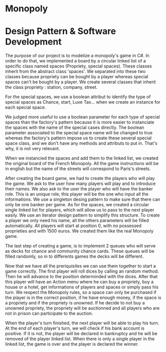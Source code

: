 # Monopoly
# Design Pattern & Software Development

The purpose of our project is to modelize a monopoly's game in C#.
In order to do that, we implemented a board by a  circular linked list of a specific class named spaces (Propriety, special spaces). These classes inherit from the abstract class 'spaces'. We separated into these two classes because propriety can be bought by a player whereas special spaces can't be bought by a player.
We create several classes that inherit the class propriety : station, company, street. 

For the special spaces, we use a boolean attribut to identify the type of special spaces as Chance, start, Luxe Tax... when we create an instance for each special space.

We judged more useful to use a boolean parameter for each type of special spaces than the factory's pattern because it is more easier to instanciate the spaces with the name of the special cases directly. The boolean parameter associated to the special space name will be changed to true whereas the factory's pattern impose us to create these several special space class, and we don't have any methods and attributs to put in. That's why, it is not very relevant. 

When we instancied the spaces and add them to the linked list, we created the original board of the French Monopoly. All the game instructions will be in english but the name of the streets will correspond to Paris's streets.

After creating the board game, we had to create the players who will play the game. We ask to the user how many players will play and to introduce their names. We also ask to the user the player who will have the banker role. This is an unique role, this player will be the one who input all the informations. We use a singleton desing pattern to make sure that there can only be one banker per game. As for the spaces, we created a circular single linked list for players, which will allow us to pass to the next player easily. We use an iterator design pattern to simplify this structure.
To create a player we only need his name, all the others parameters will be filled automatically. All players will start at position 0, with no possessed proprieties and with 1500 euros. We created them like the real Monopoly game.

The last step of creating a game, is to implement 2 queues who will serve as decks for chance and community chance cards. These queues will be filled randomly, so in to differents games the decks will be different.

Now that we have all the preriquisites we can use them together to start a game correctly. The first player will roll dices by calling an random method. Then he will advance to the position determinded with the dices. After that this player will have an Action menu where he can buy a propriety, buy a house or a hotel, get informations of players and spaces or simply pass his turn. We respect the Monopoly rules, so a space can only be purchased if the player is in the correct position, if he have enough money, if the space is a propriety and if the propriety is unowned. If he decide to not buy a unowned propriety, the propriety will be auctionned and all players who are not in prison can participate to the auction. 

When the player's turn finished, the next player will be able to play his turn. At the end of each player's turn, we will check if his bank account is positive. If it is not, the player will be declared in bankruptcy and he will be removed of the player linked list. When there is only a single player in the linked list, the game is over and the player is declared the winner. 

